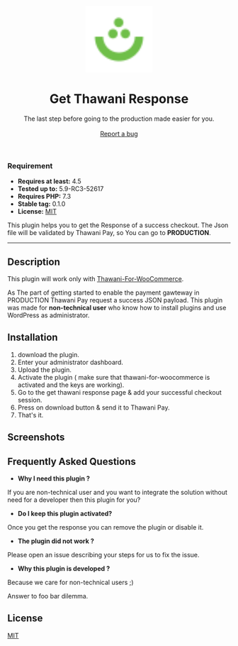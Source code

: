 <br />
<p align="center">
  <a href="link to the projects website">
    <img src="https://github.com/PhazeRoOman/thawani-for-woocommerce/raw/master/asset/thawani.svg" alt="Logo" width="150" style="background-color: white">
  </a>

  <h1 align="center">Get Thawani Response</h1>

  <p align="center">
    The last step before going to the production made easier for you.
    <br />
    <br />
    <a href="https://github.com/PhazeRoOman/get_thawani_response/issues">Report a bug</a>
  </p>
</p>
  <p align="center">
  <!-- <a href="https://github.com/PhazeRoOman/thawani-for-woocommerce/releases/latest/download/thawani-for-woocommerce.zip">Download latest release</a> -->
</p>
<br />



### Requirement

- **Requires at least:** 4.5  
- **Tested up to:** 5.9-RC3-52617  
- **Requires PHP:** 7.3  
- **Stable tag:** 0.1.0  
- **License:** [MIT](https://mit-license.org/)  


This plugin helps you to get the Response of a success checkout. The Json file will be validated by Thawani Pay, so You can go to **PRODUCTION**.

---

## Description ##

This plugin will work only with [Thawani-For-WooCommerce](https://github.com/PhazeRoOman/thawani-for-woocommerce).

As The part of getting started to enable the payment gawteway in PRODUCTION Thawani Pay request a success JSON payload.
This plugin was made for **non-technical user** who know how to install plugins and use WordPress as administrator.


## Installation ##

1. download the plugin.
2. Enter your administrator dashboard.
3. Upload the plugin.
4. Activate the plugin ( make sure that thawani-for-woocommerce is activated and the keys are working).
5. Go to the get thawani response page & add your successful checkout session. 
6. Press on download button & send it to Thawani Pay. 
7. That's it. 


## Screenshots ##



## Frequently Asked Questions ##

* **Why I need this plugin ?**

If you are non-technical user and you want to integrate the solution without need for a developer
then this plugin for you? 

* **Do I keep this plugin activated?**

Once you get the response you can remove the plugin or disable it.

* **The plugin did not work ?**

Please open an issue describing your steps for us to fix the issue.

* **Why this plugin is developed ?**

Because we care for non-technical users ;)

Answer to foo bar dilemma.


## License
[MIT](./LICENSE)  
